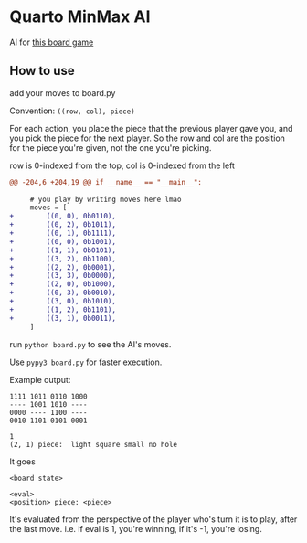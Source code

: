 # Quarto MinMax AI

AI for [this board game](https://en.wikipedia.org/wiki/Quarto_(board_game))

## How to use

add your moves to board.py

Convention: `((row, col), piece)`

For each action, you place the piece that the previous player gave you, and you pick the piece for the next player. So the row and col are the position for the piece you're given, not the one you're picking.

row is 0-indexed from the top, col is 0-indexed from the left

```patch
@@ -204,6 +204,19 @@ if __name__ == "__main__":
 
     # you play by writing moves here lmao
     moves = [
+        ((0, 0), 0b0110),
+        ((0, 2), 0b1011),
+        ((0, 1), 0b1111),
+        ((0, 0), 0b1001),
+        ((1, 1), 0b0101),
+        ((3, 2), 0b1100),
+        ((2, 2), 0b0001),
+        ((3, 3), 0b0000),
+        ((2, 0), 0b1000),
+        ((0, 3), 0b0010),
+        ((3, 0), 0b1010),
+        ((1, 2), 0b1101),
+        ((3, 1), 0b0011),
     ]
```

run `python board.py` to see the AI's moves.

Use `pypy3 board.py` for faster execution.

Example output:

```
1111 1011 0110 1000 
---- 1001 1010 ---- 
0000 ---- 1100 ---- 
0010 1101 0101 0001 

1
(2, 1) piece:  light square small no hole
```

It goes
```
<board state>

<eval>
<position> piece: <piece>
```

It's evaluated from the perspective of the player who's turn it is to play, after the last move. i.e. if eval is 1, you're winning, if it's -1, you're losing.
